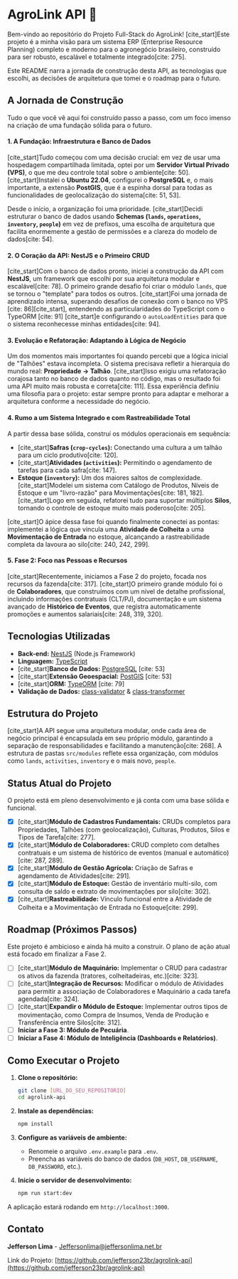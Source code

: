 # AgroLink API 🌾

Bem-vindo ao repositório do Projeto Full-Stack do AgroLink! [cite_start]Este projeto é a minha visão para um sistema ERP (Enterprise Resource Planning) completo e moderno para o agronegócio brasileiro, construído para ser robusto, escalável e totalmente integrado[cite: 275].

Este README narra a jornada de construção desta API, as tecnologias que escolhi, as decisões de arquitetura que tomei e o roadmap para o futuro.

## A Jornada de Construção

Tudo o que você vê aqui foi construído passo a passo, com um foco imenso na criação de uma fundação sólida para o futuro.

#### 1. A Fundação: Infraestrutura e Banco de Dados
[cite_start]Tudo começou com uma decisão crucial: em vez de usar uma hospedagem compartilhada limitada, optei por um **Servidor Virtual Privado (VPS)**, o que me deu controle total sobre o ambiente[cite: 50]. [cite_start]Instalei o **Ubuntu 22.04**, configurei o **PostgreSQL** e, o mais importante, a extensão **PostGIS**, que é a espinha dorsal para todas as funcionalidades de geolocalização do sistema[cite: 51, 53].

Desde o início, a organização foi uma prioridade. [cite_start]Decidi estruturar o banco de dados usando **Schemas (`lands`, `operations`, `inventory`, `people`)** em vez de prefixos, uma escolha de arquitetura que facilita enormemente a gestão de permissões e a clareza do modelo de dados[cite: 54].

#### 2. O Coração da API: NestJS e o Primeiro CRUD
[cite_start]Com o banco de dados pronto, iniciei a construção da API com **NestJS**, um framework que escolhi por sua arquitetura modular e escalável[cite: 78]. O primeiro grande desafio foi criar o módulo `lands`, que se tornou o "template" para todos os outros. [cite_start]Foi uma jornada de aprendizado intensa, superando desafios de conexão com o banco no VPS [cite: 86][cite_start], entendendo as particularidades do TypeScript com o TypeORM [cite: 91] [cite_start]e configurando o `autoLoadEntities` para que o sistema reconhecesse minhas entidades[cite: 94].

#### 3. Evolução e Refatoração: Adaptando à Lógica de Negócio
Um dos momentos mais importantes foi quando percebi que a lógica inicial de "Talhões" estava incompleta. O sistema precisava refletir a hierarquia do mundo real: **Propriedade -> Talhão**. [cite_start]Isso exigiu uma refatoração corajosa tanto no banco de dados quanto no código, mas o resultado foi uma API muito mais robusta e correta[cite: 111]. Essa experiência definiu uma filosofia para o projeto: estar sempre pronto para adaptar e melhorar a arquitetura conforme a necessidade do negócio.

#### 4. Rumo a um Sistema Integrado e com Rastreabilidade Total
A partir dessa base sólida, construí os módulos operacionais em sequência:
* [cite_start]**Safras (`crop-cycles`):** Conectando uma cultura a um talhão para um ciclo produtivo[cite: 120].
* [cite_start]**Atividades (`activities`):** Permitindo o agendamento de tarefas para cada safra[cite: 147].
* **Estoque (`inventory`):** Um dos maiores saltos de complexidade. [cite_start]Modelei um sistema com Catálogo de Produtos, Níveis de Estoque e um "livro-razão" para Movimentações[cite: 181, 182]. [cite_start]Logo em seguida, refatorei tudo para suportar múltiplos **Silos**, tornando o controle de estoque muito mais poderoso[cite: 205].

[cite_start]O ápice dessa fase foi quando finalmente conectei as pontas: implementei a lógica que vincula uma **Atividade de Colheita** a uma **Movimentação de Entrada** no estoque, alcançando a rastreabilidade completa da lavoura ao silo[cite: 240, 242, 299].

#### 5. Fase 2: Foco nas Pessoas e Recursos
[cite_start]Recentemente, iniciamos a Fase 2 do projeto, focada nos recursos da fazenda[cite: 317]. [cite_start]O primeiro grande módulo foi o de **Colaboradores**, que construímos com um nível de detalhe profissional, incluindo informações contratuais (CLT/PJ), documentação e um sistema avançado de **Histórico de Eventos**, que registra automaticamente promoções e aumentos salariais[cite: 248, 319, 320].

## Tecnologias Utilizadas

* **Back-end:** [NestJS](https://nestjs.com/) (Node.js Framework)
* **Linguagem:** [TypeScript](https://www.typescriptlang.org/)
* [cite_start]**Banco de Dados:** [PostgreSQL](https://www.postgresql.org/) [cite: 53]
* [cite_start]**Extensão Geoespacial:** [PostGIS](https://postgis.net/) [cite: 53]
* [cite_start]**ORM:** [TypeORM](https://typeorm.io/) [cite: 79]
* **Validação de Dados:** [class-validator](https://github.com/typestack/class-validator) & [class-transformer](https://github.com/typestack/class-transformer)

## Estrutura do Projeto
[cite_start]A API segue uma arquitetura modular, onde cada área de negócio principal é encapsulada em seu próprio módulo, garantindo a separação de responsabilidades e facilitando a manutenção[cite: 268]. A estrutura de pastas `src/modules` reflete essa organização, com módulos como `lands`, `activities`, `inventory` e o mais novo, `people`.

## Status Atual do Projeto
O projeto está em pleno desenvolvimento e já conta com uma base sólida e funcional.

- [x] [cite_start]**Módulo de Cadastros Fundamentais:** CRUDs completos para Propriedades, Talhões (com geolocalização), Culturas, Produtos, Silos e Tipos de Tarefa[cite: 277].
- [x] [cite_start]**Módulo de Colaboradores:** CRUD completo com detalhes contratuais e um sistema de histórico de eventos (manual e automático)[cite: 287, 289].
- [x] [cite_start]**Módulo de Gestão Agrícola:** Criação de Safras e agendamento de Atividades[cite: 291].
- [x] [cite_start]**Módulo de Estoque:** Gestão de inventário multi-silo, com consulta de saldo e extrato de movimentações por silo[cite: 302].
- [x] [cite_start]**Rastreabilidade:** Vínculo funcional entre a Atividade de Colheita e a Movimentação de Entrada no Estoque[cite: 299].

## Roadmap (Próximos Passos)

Este projeto é ambicioso e ainda há muito a construir. O plano de ação atual está focado em finalizar a Fase 2.

- [ ] [cite_start]**Módulo de Maquinário:** Implementar o CRUD para cadastrar os ativos da fazenda (tratores, colheitadeiras, etc.)[cite: 323].
- [ ] [cite_start]**Integração de Recursos:** Modificar o módulo de Atividades para permitir a associação de Colaboradores e Maquinário a cada tarefa agendada[cite: 324].
- [ ] [cite_start]**Expandir o Módulo de Estoque:** Implementar outros tipos de movimentação, como Compra de Insumos, Venda de Produção e Transferência entre Silos[cite: 312].
- [ ] **Iniciar a Fase 3: Módulo de Pecuária**.
- [ ] **Iniciar a Fase 4: Módulo de Inteligência (Dashboards e Relatórios)**.

## Como Executar o Projeto

1.  **Clone o repositório:**
    ```bash
    git clone [URL_DO_SEU_REPOSITORIO]
    cd agrolink-api
    ```
2.  **Instale as dependências:**
    ```bash
    npm install
    ```
3.  **Configure as variáveis de ambiente:**
    * Renomeie o arquivo `.env.example` para `.env`.
    * Preencha as variáveis do banco de dados (`DB_HOST`, `DB_USERNAME`, `DB_PASSWORD`, etc.).

4.  **Inicie o servidor de desenvolvimento:**
    ```bash
    npm run start:dev
    ```
A aplicação estará rodando em `http://localhost:3000`.

## Contato
**Jefferson Lima** - [Jeffersonlima@jeffersonlima.net.br](mailto:Jeffersonlima@jeffersonlima.net.br)

Link do Projeto: [https://github.com/jefferson23br/agrolink-api](https://github.com/jefferson23br/agrolink-api)